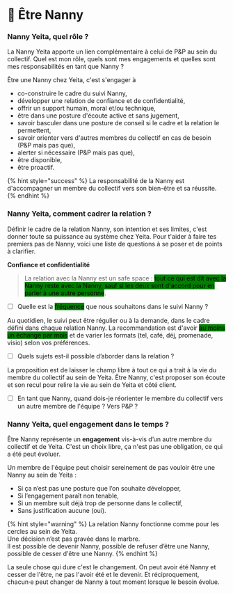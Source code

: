 # 🧓 Être Nanny

### Nanny Yeita, quel rôle ?

La Nanny Yeita apporte un lien complémentaire à celui de P\&P au sein du collectif. Quel est mon rôle, quels sont mes engagements et quelles sont mes responsabilités en tant que Nanny ?&#x20;

Être une Nanny chez Yeita, c'est s'engager à&#x20;

* co-construire le cadre du suivi Nanny,
* développer une relation de confiance et de confidentialité,
* offrir un support humain, moral et/ou technique,
* être dans une posture d'écoute active et sans jugement,&#x20;
* savoir basculer dans une posture de conseil si le cadre et la relation le permettent,&#x20;
* savoir orienter vers d'autres membres du collectif en cas de besoin (P\&P mais pas que),&#x20;
* alerter si nécessaire (P\&P mais pas que),&#x20;
* être disponible,&#x20;
* être proactif.&#x20;

{% hint style="success" %}
La responsabilité de la Nanny est d'accompagner un membre du collectif vers son bien-être et sa réussite.&#x20;
{% endhint %}

### Nanny Yeita, comment cadrer la relation ?&#x20;

Définir le cadre de la relation Nanny, son intention et ses limites, c'est donner toute sa puissance au système chez Yeita. Pour t'aider à faire tes premiers pas de Nanny, voici une liste de questions à se poser et de points à clarifier.

**Confiance et confidentialité**

> La relation avec la Nanny est un safe space : <mark style="background-color:green;">tout ce qui est dit avec la Nanny reste avec la Nanny, sauf si les deux sont d'accord pour en parler à une autre personne</mark>. &#x20;

* [ ] Quelle est la <mark style="background-color:green;">fréquence</mark> que nous souhaitons dans le suivi Nanny ?

Au quotidien, le suivi peut être régulier ou à la demande, dans le cadre défini dans chaque relation Nanny. La recommandation est d'avoir <mark style="background-color:green;">au moins un échange par mois</mark> et de varier les formats (tel, café, déj, promenade, visio) selon vos préférences.&#x20;

* [ ] Quels sujets est-il possible d’aborder dans la relation ?&#x20;

La proposition est de laisser le champ libre à tout ce qui a trait à la vie du membre du collectif au sein de Yeita. Être Nanny, c'est proposer son écoute et son recul pour relire la vie au sein de Yeita et côté client. &#x20;

* [ ] En tant que Nanny, quand dois-je réorienter le membre du collectif vers un autre membre de l'équipe ? Vers P\&P ?&#x20;



### Nanny Yeita, quel engagement dans le temps ?

Être Nanny représente un **engagement** vis-à-vis d’un autre membre du collectif et de Yeita. C'est un choix libre, ça n'est pas une obligation, ce qui a été peut évoluer.&#x20;

Un membre de l'équipe peut choisir sereinement de pas vouloir être une Nanny au sein de Yeita :&#x20;

* Si ça n’est pas une posture que l’on souhaite développer,
* Si l’engagement paraît non tenable,
* Si un membre suit déjà trop de personne dans le collectif,&#x20;
* Sans justification aucune (oui).&#x20;

{% hint style="warning" %}
La relation Nanny fonctionne comme pour les cercles au sein de Yeita.\
Une décision n’est pas gravée dans le marbre.\
Il est possible de devenir Nanny,  possible de refuser d’être une Nanny, possible de cesser d'être une Nanny.&#x20;
{% endhint %}

La seule chose qui dure c'est le changement. On peut avoir été Nanny et cesser de l'être, ne pas l'avoir été et le devenir. Et réciproquement, chacun·e peut changer de Nanny à tout moment lorsque le besoin évolue.

